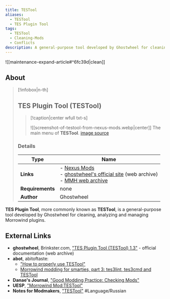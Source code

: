 ```yaml
---
title: TESTool
aliases:
  - TESTool
  - TES Plugin Tool
tags:
  - TESTool
  - Cleaning-Mods
  - Conflicts
description: A general-purpose tool developed by Ghostwheel for cleaning, analyzing and managing Morrowind plugins.
---
```


![[maintenance-expand-article#^6fc39d|clean]]

## About

> [!infobox|n-th]
> 
> ## TES Plugin Tool (TESTool)
> 
> > [!caption|center wfull txt-s]
> > 
> > ![[screenshot-of-testool-from-nexus-mods.webp|center]]
> > The main menu of **TESTool**.
> > [image source](https://staticdelivery.nexusmods.com/mods/100/images/47473/47473-1578194307-2041588139.jpeg)
> 
> ### Details
> 
> | Type | Name |
> | --- | --- |
> | **Links** | - [Nexus Mods](https://www.nexusmods.com/morrowind/mods/47473)<br>- [ghostwheel's official site](https://web.archive.org/web/20070127053907/http://www34.brinkster.com/ghostwheel/) (web archive)<br>- [MMH web archive](https://web.archive.org/web/20141203203432/http://mw.modhistory.com/download-13-5234) |
> | **Requirements** | none |
> | **Author** | Ghostwheel |

**TES Plugin Tool**, more commonly known as **TESTool**, is a general-purpose tool developed by Ghostwheel for cleaning, analyzing and managing Morrowind plugins.

## External Links

- **ghostwheel**, Brinkster.com, ["TES Plugin Tool (TESTool) 1.3"](https://web.archive.org/web/20070127075624/http://www34.brinkster.com/ghostwheel/TESTool.htm) - official documentation (web archive)
- **abot**, abitoftaste:
	- ["How to properly use TESTool"](http://norrowind.abitoftaste.altervista.org/morrowind/index.php?option=content&Itemid=10&task=view&id=48)
	- [Morrowind modding for smarties, part 3: tes3lint, tes3cmd and TESTool](http://norrowind.abitoftaste.altervista.org/morrowind/index.php?option=content&Itemid=10&task=view&id=53&-Morrowind-modding-for-smarties-part-3-tes3lint-tes3cmd-and-TESTool)
- **Danae's Journal**, ["Good Modding Practice: Checking Mods"](https://danaeplays.thenet.sk/good-modding-practice/)
- **UESP**, ["Morrowind Mod:TESTool"](https://en.uesp.net/wiki/Morrowind_Mod:TESTool)
- **Notes for Modmakers**, ["TESTool"](https://morrowind-nif.github.io/Notes_RU/testool.htm?ms=CyAAAAAAEAAAAAAAABAAAAAAAAAAAEABEAgYIA%3D%3D&st=MA%3D%3D&sct=MA%3D%3D&mw=MzIw) #Language/Russian 
